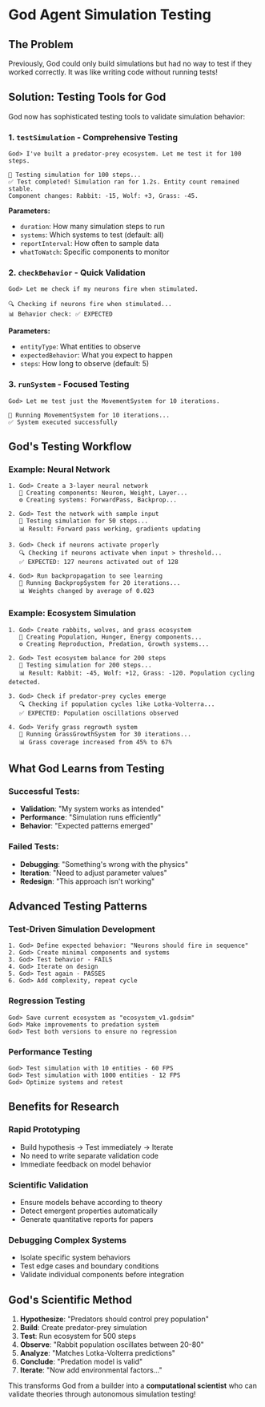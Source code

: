 # God Agent Simulation Testing

## The Problem
Previously, God could only build simulations but had no way to test if they worked correctly. It was like writing code without running tests!

## Solution: Testing Tools for God

God now has sophisticated testing tools to validate simulation behavior:

### 1. `testSimulation` - Comprehensive Testing
```
God> I've built a predator-prey ecosystem. Let me test it for 100 steps.

🧪 Testing simulation for 100 steps...
✅ Test completed! Simulation ran for 1.2s. Entity count remained stable. 
Component changes: Rabbit: -15, Wolf: +3, Grass: -45.
```

**Parameters:**
- `duration`: How many simulation steps to run
- `systems`: Which systems to test (default: all)
- `reportInterval`: How often to sample data
- `whatToWatch`: Specific components to monitor

### 2. `checkBehavior` - Quick Validation
```
God> Let me check if my neurons fire when stimulated.

🔍 Checking if neurons fire when stimulated...
📊 Behavior check: ✅ EXPECTED
```

**Parameters:**
- `entityType`: What entities to observe
- `expectedBehavior`: What you expect to happen
- `steps`: How long to observe (default: 5)

### 3. `runSystem` - Focused Testing
```
God> Let me test just the MovementSystem for 10 iterations.

🏃 Running MovementSystem for 10 iterations...
✅ System executed successfully
```

## God's Testing Workflow

### Example: Neural Network
```
1. God> Create a 3-layer neural network
   🔨 Creating components: Neuron, Weight, Layer...
   ⚙️ Creating systems: ForwardPass, Backprop...

2. God> Test the network with sample input
   🧪 Testing simulation for 50 steps...
   📊 Result: Forward pass working, gradients updating

3. God> Check if neurons activate properly
   🔍 Checking if neurons activate when input > threshold...
   ✅ EXPECTED: 127 neurons activated out of 128

4. God> Run backpropagation to see learning
   🏃 Running BackpropSystem for 20 iterations...
   📊 Weights changed by average of 0.023
```

### Example: Ecosystem Simulation
```
1. God> Create rabbits, wolves, and grass ecosystem
   🔨 Creating Population, Hunger, Energy components...
   ⚙️ Creating Reproduction, Predation, Growth systems...

2. God> Test ecosystem balance for 200 steps
   🧪 Testing simulation for 200 steps...
   📊 Result: Rabbit: -45, Wolf: +12, Grass: -120. Population cycling detected.

3. God> Check if predator-prey cycles emerge
   🔍 Checking if population cycles like Lotka-Volterra...
   ✅ EXPECTED: Population oscillations observed

4. God> Verify grass regrowth system
   🏃 Running GrassGrowthSystem for 30 iterations...
   📊 Grass coverage increased from 45% to 67%
```

## What God Learns from Testing

### Successful Tests:
- **Validation**: "My system works as intended"
- **Performance**: "Simulation runs efficiently"
- **Behavior**: "Expected patterns emerged"

### Failed Tests:
- **Debugging**: "Something's wrong with the physics"
- **Iteration**: "Need to adjust parameter values"
- **Redesign**: "This approach isn't working"

## Advanced Testing Patterns

### Test-Driven Simulation Development
```
1. God> Define expected behavior: "Neurons should fire in sequence"
2. God> Create minimal components and systems
3. God> Test behavior - FAILS
4. God> Iterate on design
5. God> Test again - PASSES
6. God> Add complexity, repeat cycle
```

### Regression Testing
```
God> Save current ecosystem as "ecosystem_v1.godsim"
God> Make improvements to predation system
God> Test both versions to ensure no regression
```

### Performance Testing
```
God> Test simulation with 10 entities - 60 FPS
God> Test simulation with 1000 entities - 12 FPS  
God> Optimize systems and retest
```

## Benefits for Research

### Rapid Prototyping
- Build hypothesis → Test immediately → Iterate
- No need to write separate validation code
- Immediate feedback on model behavior

### Scientific Validation
- Ensure models behave according to theory
- Detect emergent properties automatically
- Generate quantitative reports for papers

### Debugging Complex Systems
- Isolate specific system behaviors
- Test edge cases and boundary conditions
- Validate individual components before integration

## God's Scientific Method

1. **Hypothesize**: "Predators should control prey population"
2. **Build**: Create predator-prey simulation
3. **Test**: Run ecosystem for 500 steps
4. **Observe**: "Rabbit population oscillates between 20-80"
5. **Analyze**: "Matches Lotka-Volterra predictions"
6. **Conclude**: "Predation model is valid"
7. **Iterate**: "Now add environmental factors..."

This transforms God from a builder into a **computational scientist** who can validate theories through autonomous simulation testing!